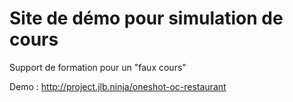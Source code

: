 # Site de démo pour simulation de cours

Support de formation pour un "faux cours"

Demo : http://project.jlb.ninja/oneshot-oc-restaurant